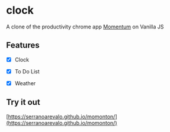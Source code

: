 # clock

A clone of the productivity chrome app [Momentum](https://chrome.google.com/webstore/detail/momentum/laookkfknpbbblfpciffpaejjkokdgca) on Vanilla JS

## Features

- [x] Clock
- [x] To Do List
- [x] Weather


## Try it out

[https://serranoarevalo.github.io/momonton/](https://serranoarevalo.github.io/momonton/)
